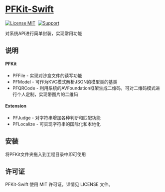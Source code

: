 [PFKit-Swift](https://github.com/PFei-He/PFKit-Swift)
===

[![License MIT](https://img.shields.io/badge/license-MIT-green.svg)](https://raw.githubusercontent.com/PFei-He/PFKit-Swift/master/LICENSE)&nbsp;
[![Support](https://img.shields.io/badge/support-iOS%207%2B%20-blue.svg?style=flat)](https://www.apple.com/nl/ios/)&nbsp;

对系统API进行简单封装，实现常用功能

说明
---
#### PFKit ####
* PFFile - 实现对沙盒文件的读写功能
* PFModel - 可作为KVC模式解析JSON的模型类的基类
* PFQRCode - 利用系统的AVFoundation框架生成二维码，可对二维码模式进行个人定制，实现带图片的二维码

#### Extension ####
* PFJudge - 对字符串增加各种判断和匹配功能
* PFLocalize - 可实现字符串的国际化和本地化

安装
---
将PFKit文件夹拖入到工程目录中即可使用

许可证
---
PFKit-Swift 使用 MIT 许可证，详情见 LICENSE 文件。
